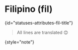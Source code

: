 # Filipino (fil)
{id="statuses-attributes-fil-title"}


> All lines are translated 😊
>
{style="note"}
